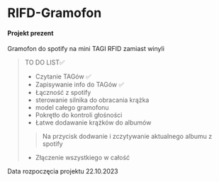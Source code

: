 # RIFD-Gramofon  

#### Projekt prezent 
Gramofon do spotify na mini TAGI RFID zamiast winyli

>TO DO LIST✅
> - Czytanie TAGów ✅
> - Zapisywanie info do TAGów ✅
> - Łączność z spotify
> - sterowanie silnika do obracania krążka
> - model całego gramofonu
> - Pokrętło do kontroli głośności
> - Łatwe dodawanie krążków do albumów
>> Na przycisk dodwanie i zczytywanie aktualnego albumu z spotify
> - Złączenie wszystkiego w całość

Data rozpoczęcia projektu 22.10.2023